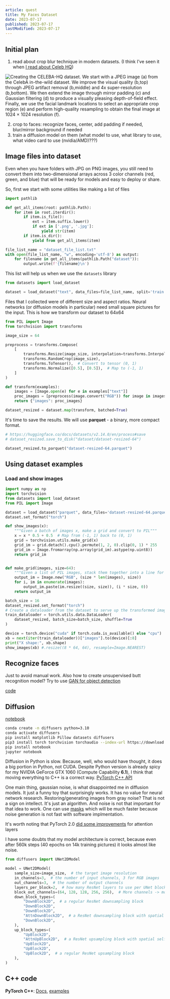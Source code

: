 ```yaml
---
article: quest
title: My Faces Dataset
date: 2023-07-17
published: 2023-07-17
lastModified: 2023-07-17
---
```



## Initial plan

1. read about crop blur technique in modern datasets. (I think I’ve seen it when [I read about Celeb HQ](https://arxiv.org/pdf/1710.10196v3.pdf))

![Creating the CELEBA-HQ dataset. We start with a JPEG image (a) from the CelebA in-the-wild dataset. We improve the visual quality (b,top) through JPEG artifact removal (b,middle) and 4x super-resolution (b,bottom). We then extend the image through mirror padding (c) and Gaussian filtering (d) to produce a visually pleasing depth-of-field effect. Finally, we use the facial landmark locations to select an appropriate crop region (e) and perform high-quality resampling to obtain the final image at 1024 × 1024 resolution (f).](./creating-celeba-hq-dataset.png)

2. crop to faces: recognize faces, center, add padding if needed, blur/mirror background if needed
3. train a diffusion model on them (what model to use, what library to use, what video card to use (nvidia/AMD)???)


## Image files into dataset

Even when you have folders with JPG on PNG images, you still need to convert them into two-dimensional arrays across 3 color channels (red, green, and blue) that will be ready for models and easy to deploy or share.

So, first we start with some utilities like making a list of files

```python
import pathlib

def get_all_items(root: pathlib.Path):
    for item in root.iterdir():
        if item.is_file():
            ext = item.suffix.lower()
            if ext in ['.png', '.jpg']:
                yield str(item)
        if item.is_dir():
            yield from get_all_items(item)

file_list_name = "dataset_file_list.txt"
with open(file_list_name, "w", encoding='utf-8') as output:
    for filename in get_all_items(pathlib.Path("dataset")):
        output.write(f'{filename}\n')
```

This list will help us when we use the `datasets` library

```python
from datasets import load_dataset

dataset = load_dataset("text", data_files=file_list_name, split='train')
```

Files that I collected were of different size and aspect ratios. Neural networks (or diffusion models in particular) need small square pictures for the input. This is how we transform our dataset to 64x64 

```python
from PIL import Image
from torchvision import transforms

image_size = 64

preprocess = transforms.Compose(
    [
        transforms.Resize(image_size, interpolation=transforms.InterpolationMode.BILINEAR),
        transforms.RandomCrop(image_size),
        transforms.ToTensor(),  # Convert to tensor (0, 1)
        transforms.Normalize([0.5], [0.5]),  # Map to (-1, 1)
    ]
)

def transform(examples):
    images = [Image.open(e) for e in examples["text"]]
    proc_images = [preprocess(image.convert("RGB")) for image in images]
    return {"images": proc_images}

dataset_resized = dataset.map(transform, batched=True)
```

It's time to save the results. We will use **parquet** - a binary, more compact format.

```python
# https://huggingface.co/docs/datasets/v2.14.0/en/process#save
# dataset_resized.save_to_disk("dataset/dataset-resized-64")

dataset_resized.to_parquet("dataset-resized-64.parquet")
```

## Using dataset examples

### Load and show images

```python
import numpy as np
import torchvision
from datasets import load_dataset
from PIL import Image

dataset = load_dataset("parquet", data_files='dataset-resized-64.parquet', split="train")
dataset.set_format("torch")

def show_images(x):
    """Given a batch of images x, make a grid and convert to PIL"""
    x = x * 0.5 + 0.5  # Map from (-1, 1) back to (0, 1)
    grid = torchvision.utils.make_grid(x)
    grid_im = grid.detach().cpu().permute(1, 2, 0).clip(0, 1) * 255
    grid_im = Image.fromarray(np.array(grid_im).astype(np.uint8))
    return grid_im


def make_grid(images, size=64):
    """Given a list of PIL images, stack them together into a line for easy viewing"""
    output_im = Image.new("RGB", (size * len(images), size))
    for i, im in enumerate(images):
        output_im.paste(im.resize((size, size)), (i * size, 0))
    return output_im

batch_size = 16
dataset_resized.set_format("torch")
# Create a dataloader from the dataset to serve up the transformed images in batches
train_dataloader = torch.utils.data.DataLoader(
    dataset_resized, batch_size=batch_size, shuffle=True
)

device = torch.device("cuda" if torch.cuda.is_available() else "cpu")
xb = next(iter(train_dataloader))["images"].to(device)[:8]
print("X shape:", xb.shape)
show_images(xb) #.resize((8 * 64, 64), resample=Image.NEAREST)
```
## Recognize faces

Just to avoid manual work. Also how to create unsupervised butt recognition model? Try to use [GAN for object detection](https://arxiv.org/pdf/1706.05274.pdf)

[code](https://github.com/tkarras/progressive_growing_of_gans)


## Diffusion

[notebook](https://colab.research.google.com/github/huggingface/diffusion-models-class/blob/main/unit1/01_introduction_to_diffusers.ipynb)

```bash
conda create -n diffusers python=3.10
conda activate diffusers
pip install matplotlib Pillow datasets diffusers
pip3 install torch torchvision torchaudio --index-url https://download.pytorch.org/whl/cu118
pip install notebook
jupyter notebook
```

Diffusion in Python is slow. Because, well, who would have thought, it does a big portion in Python, not CUDA. Despite Python version is already spicy for my NVIDIA GeForce GTX 1060 (Compute Capability **6.1**), I think that moving everything to C++ is a correct way. [PyTorch C++ API](https://pytorch.org/tutorials/advanced/cpp_frontend.html)


One main thing, gaussian noise, is what disappointed me in diffusion models. It just a funny toy that surprisingly works. It has no value for neural network research. Restoring/generating images from gray noise? That is not a sign on intellect. It's just an algorithm. And noise is not that important for that idea to work. One can use [masks](https://muse-model.github.io/) which will be much faster because noise generation is not fast with software implmentation.

It's worth noting that PyTorch 2.0 [did some improvements](https://pytorch.org/blog/accelerated-generative-diffusion-models/) for attention layers




I have some doubts that my model architecture is correct, because even after 560k steps (40 epochs on 14k training pictures) it looks almost like noise.

```python
from diffusers import UNet2DModel

model = UNet2DModel(
    sample_size=image_size,  # the target image resolution
    in_channels=3,  # the number of input channels, 3 for RGB images
    out_channels=3,  # the number of output channels
    layers_per_block=2,  # how many ResNet layers to use per UNet block
    block_out_channels=(64, 128, 128, 256, 256),  # More channels -> more parameters
    down_block_types=(
        "DownBlock2D",  # a regular ResNet downsampling block
        "DownBlock2D",
        "DownBlock2D",
        "AttnDownBlock2D",  # a ResNet downsampling block with spatial self-attention
        "DownBlock2D",
    ),
    up_block_types=(
        "UpBlock2D",
        "AttnUpBlock2D",  # a ResNet upsampling block with spatial self-attention
        "UpBlock2D",
        "UpBlock2D",
        "UpBlock2D",  # a regular ResNet upsampling block
    ),
)
```



## C++ code

**PyTorch C++**: [Docs](https://pytorch.org/tutorials/advanced/cpp_frontend.html), [examples](https://github.com/pytorch/examples/tree/main/cpp)